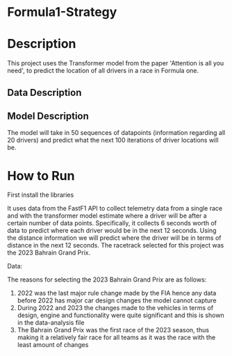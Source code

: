 # Formula1-Strategy

# Description

This project uses the Transformer model from the paper 'Attention is all you need', to predict the location of all drivers in a race in Formula one. 

## Data Description 



## Model Description
The model will take in 50 sequences of datapoints (information regarding all 20 drivers) and predict what the next 100 iterations of driver locations will be. 

# How to Run

First install the libraries



It uses data from the FastF1 API to collect telemetry data from a single race and with the transformer model estimate where a driver will be after a certain number of data points. 
Specifically, it collects 6 seconds worth of data to predict where each driver would be in the next 12 seconds. Using the distance information we will predict where the driver will be in terms of distance in the next 12 seconds. The racetrack selected for this project was the 2023 Bahrain Grand Prix.

Data:

The reasons for selecting the 2023 Bahrain Grand Prix are as follows:
1. 2022 was the last major rule change made by the FIA hence any data before 2022 has major car design changes the model cannot capture
2. During 2022 and 2023 the changes made to the vehicles in terms of design, engine and functionality were quite significant and this is shown in the data-analysis file
3. The Bahrain Grand Prix was the first race of the 2023 season, thus making it a relatively fair race for all teams as it was the race with the least amount of changes

